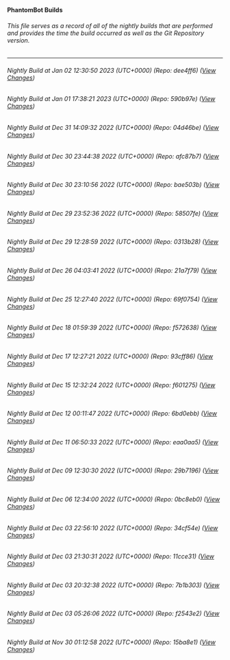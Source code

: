 **PhantomBot Builds**

###### This file serves as a record of all of the nightly builds that are performed and provides the time the build occurred as well as the Git Repository version.
-------------------------------------------------------------------------------------------------------------
###### Nightly Build at Jan 02 12:30:50 2023 (UTC+0000) (Repo: dee4ff6) ([View Changes](https://github.com/PhantomBot/PhantomBot/compare/590b97e...dee4ff6))
###### Nightly Build at Jan 01 17:38:21 2023 (UTC+0000) (Repo: 590b97e) ([View Changes](https://github.com/PhantomBot/PhantomBot/compare/04d46be...590b97e))
###### Nightly Build at Dec 31 14:09:32 2022 (UTC+0000) (Repo: 04d46be) ([View Changes](https://github.com/PhantomBot/PhantomBot/compare/afc87b7...04d46be))
###### Nightly Build at Dec 30 23:44:38 2022 (UTC+0000) (Repo: afc87b7) ([View Changes](https://github.com/PhantomBot/PhantomBot/compare/bae503b...afc87b7))
###### Nightly Build at Dec 30 23:10:56 2022 (UTC+0000) (Repo: bae503b) ([View Changes](https://github.com/PhantomBot/PhantomBot/compare/58507fe...bae503b))
###### Nightly Build at Dec 29 23:52:36 2022 (UTC+0000) (Repo: 58507fe) ([View Changes](https://github.com/PhantomBot/PhantomBot/compare/0313b28...58507fe))
###### Nightly Build at Dec 29 12:28:59 2022 (UTC+0000) (Repo: 0313b28) ([View Changes](https://github.com/PhantomBot/PhantomBot/compare/21a7f79...0313b28))
###### Nightly Build at Dec 26 04:03:41 2022 (UTC+0000) (Repo: 21a7f79) ([View Changes](https://github.com/PhantomBot/PhantomBot/compare/69f0754...21a7f79))
###### Nightly Build at Dec 25 12:27:40 2022 (UTC+0000) (Repo: 69f0754) ([View Changes](https://github.com/PhantomBot/PhantomBot/compare/f572638...69f0754))
###### Nightly Build at Dec 18 01:59:39 2022 (UTC+0000) (Repo: f572638) ([View Changes](https://github.com/PhantomBot/PhantomBot/compare/93cff86...f572638))
###### Nightly Build at Dec 17 12:27:21 2022 (UTC+0000) (Repo: 93cff86) ([View Changes](https://github.com/PhantomBot/PhantomBot/compare/f601275...93cff86))
###### Nightly Build at Dec 15 12:32:24 2022 (UTC+0000) (Repo: f601275) ([View Changes](https://github.com/PhantomBot/PhantomBot/compare/6bd0ebb...f601275))
###### Nightly Build at Dec 12 00:11:47 2022 (UTC+0000) (Repo: 6bd0ebb) ([View Changes](https://github.com/PhantomBot/PhantomBot/compare/eaa0aa5...6bd0ebb))
###### Nightly Build at Dec 11 06:50:33 2022 (UTC+0000) (Repo: eaa0aa5) ([View Changes](https://github.com/PhantomBot/PhantomBot/compare/29b7196...eaa0aa5))
###### Nightly Build at Dec 09 12:30:30 2022 (UTC+0000) (Repo: 29b7196) ([View Changes](https://github.com/PhantomBot/PhantomBot/compare/0bc8eb0...29b7196))
###### Nightly Build at Dec 06 12:34:00 2022 (UTC+0000) (Repo: 0bc8eb0) ([View Changes](https://github.com/PhantomBot/PhantomBot/compare/34cf54e...0bc8eb0))
###### Nightly Build at Dec 03 22:56:10 2022 (UTC+0000) (Repo: 34cf54e) ([View Changes](https://github.com/PhantomBot/PhantomBot/compare/11cce31...34cf54e))
###### Nightly Build at Dec 03 21:30:31 2022 (UTC+0000) (Repo: 11cce31) ([View Changes](https://github.com/PhantomBot/PhantomBot/compare/7b1b303...11cce31))
###### Nightly Build at Dec 03 20:32:38 2022 (UTC+0000) (Repo: 7b1b303) ([View Changes](https://github.com/PhantomBot/PhantomBot/compare/f2543e2...7b1b303))
###### Nightly Build at Dec 03 05:26:06 2022 (UTC+0000) (Repo: f2543e2) ([View Changes](https://github.com/PhantomBot/PhantomBot/compare/15ba8e1...f2543e2))
###### Nightly Build at Nov 30 01:12:58 2022 (UTC+0000) (Repo: 15ba8e1) ([View Changes](https://github.com/PhantomBot/PhantomBot/compare/0a93287...15ba8e1))
